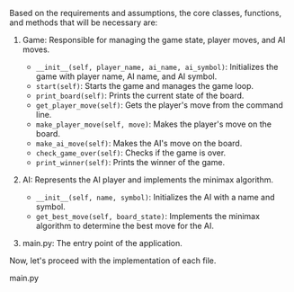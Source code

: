 Based on the requirements and assumptions, the core classes, functions, and methods that will be necessary are:

1. Game: Responsible for managing the game state, player moves, and AI moves.
   - `__init__(self, player_name, ai_name, ai_symbol)`: Initializes the game with player name, AI name, and AI symbol.
   - `start(self)`: Starts the game and manages the game loop.
   - `print_board(self)`: Prints the current state of the board.
   - `get_player_move(self)`: Gets the player's move from the command line.
   - `make_player_move(self, move)`: Makes the player's move on the board.
   - `make_ai_move(self)`: Makes the AI's move on the board.
   - `check_game_over(self)`: Checks if the game is over.
   - `print_winner(self)`: Prints the winner of the game.

2. AI: Represents the AI player and implements the minimax algorithm.
   - `__init__(self, name, symbol)`: Initializes the AI with a name and symbol.
   - `get_best_move(self, board_state)`: Implements the minimax algorithm to determine the best move for the AI.

3. main.py: The entry point of the application.

Now, let's proceed with the implementation of each file.

main.py
